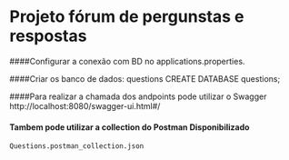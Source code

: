 # Projeto fórum de pergunstas e respostas

####Configurar a conexão com BD no applications.properties.

####Criar os banco de dados: questions
    CREATE DATABASE questions;

####Para realizar a chamada dos andpoints pode utilizar o Swagger
    http://localhost:8080/swagger-ui.html#/

#### Tambem pode utilizar a collection do Postman Disponibilizado  
    Questions.postman_collection.json

